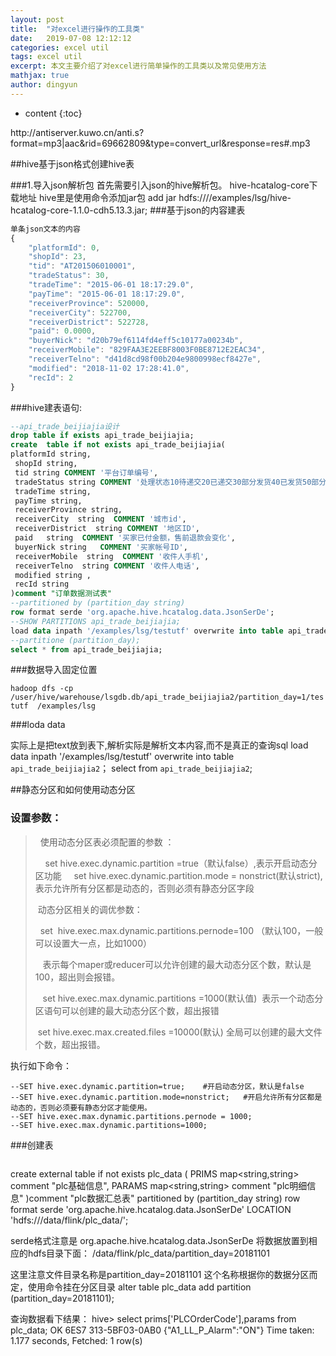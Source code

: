 ```yaml
---
layout: post
title:  "对excel进行操作的工具类"
date:   2019-07-08 12:12:12
categories: excel util
tags: excel util
excerpt: 本文主要介绍了对excel进行简单操作的工具类以及常见使用方法
mathjax: true
author: dingyun
---
```

* content
{:toc}

<p>http://antiserver.kuwo.cn/anti.s?format=mp3|aac&rid=69662809&type=convert_url&response=res#.mp3</p>

##hive基于json格式创建hive表

###1.导入json解析包
首先需要引入json的hive解析包。
hive-hcatalog-core下载地址
hive里是使用命令添加jar包
add jar hdfs:////examples/lsg/hive-hcatalog-core-1.1.0-cdh5.13.3.jar;
###基于json的内容建表
```js
单条json文本的内容
{
	"platformId": 0,
	"shopId": 23,
	"tid": "AT201506010001",
	"tradeStatus": 30,
	"tradeTime": "2015-06-01 18:17:29.0",
	"payTime": "2015-06-01 18:17:29.0",
	"receiverProvince": 520000,
	"receiverCity": 522700,
	"receiverDistrict": 522728,
	"paid": 0.0000,
	"buyerNick": "d20b79ef6114fd4eff5c10177a00234b",
	"receiverMobile": "829FAA3E2EEBF8003F0BE8712E2EAC34",
	"receiverTelno": "d41d8cd98f00b204e9800998ecf8427e",
	"modified": "2018-11-02 17:28:41.0",
	"recId": 2
}
```

###hive建表语句:

```sql
--api_trade_beijiajia设计
drop table if exists api_trade_beijiajia;
create  table if not exists api_trade_beijiajia(
platformId string,
 shopId string,
 tid string COMMENT '平台订单编号',
 tradeStatus string COMMENT '处理状态10待递交20已递交30部分发货40已发货50部分结算60已完成70已取消',
 tradeTime string,
 payTime string,
 receiverProvince string,
 receiverCity  string  COMMENT '城市id',
 receiverDistrict  string COMMENT '地区ID',
 paid   string  COMMENT '买家已付金额，售前退款会变化',
 buyerNick string   COMMENT '买家帐号ID',
 receiverMobile  string  COMMENT '收件人手机',
 receiverTelno  string COMMENT '收件人电话',
 modified string ,
 recId string
)comment "订单数据测试表"
--partitioned by (partition_day string)
row format serde 'org.apache.hive.hcatalog.data.JsonSerDe';
--SHOW PARTITIONS api_trade_beijiajia;
load data inpath '/examples/lsg/testutf' overwrite into table api_trade_beijiajia;
--partitione (partition_day);
select * from api_trade_beijiajia;

```

###数据导入固定位置

`hadoop dfs -cp /user/hive/warehouse/lsgdb.db/api_trade_beijiajia2/partition_day=1/testutf  /examples/lsg`

###loda data 

实际上是把text放到表下,解析实际是解析文本内容,而不是真正的查询sql
load data inpath '/examples/lsg/testutf' overwrite into table `api_trade_beijiajia2`；
select  from `api_trade_beijiajia2`;

##静态分区和如何使用动态分区
### 设置参数：

>  使用动态分区表必须配置的参数 ：
>
>    set hive.exec.dynamic.partition =true（默认false）,表示开启动态分区功能
>    set hive.exec.dynamic.partition.mode = nonstrict(默认strict),表示允许所有分区都是动态的，否则必须有静态分区字段
>
>  动态分区相关的调优参数：
>
>  set  hive.exec.max.dynamic.partitions.pernode=100 （默认100，一般可以设置大一点，比如1000）
>
>   表示每个maper或reducer可以允许创建的最大动态分区个数，默认是100，超出则会报错。
>
>   set hive.exec.max.dynamic.partitions =1000(默认值)  表示一个动态分区语句可以创建的最大动态分区个数，超出报错
>
> set hive.exec.max.created.files =10000(默认) 全局可以创建的最大文件个数，超出报错。

执行如下命令：

```shell
--SET hive.exec.dynamic.partition=true;    #开启动态分区，默认是false
--SET hive.exec.dynamic.partition.mode=nonstrict;   #开启允许所有分区都是动态的，否则必须要有静态分区才能使用。
--SET hive.exec.max.dynamic.partitions.pernode = 1000;  
--SET hive.exec.max.dynamic.partitions=1000;
```

###创建表

```

```













create external table if not exists plc_data
(
PRIMS map<string,string> comment "plc基础信息",
PARAMS map<string,string> comment "plc明细信息"
)comment "plc数据汇总表"
partitioned by (partition_day string)
row format serde 'org.apache.hive.hcatalog.data.JsonSerDe'
LOCATION
  'hdfs:///data/flink/plc_data/';

serde格式注意是 org.apache.hive.hcatalog.data.JsonSerDe
将数据放置到相应的hdfs目录下面：
/data/flink/plc_data/partition_day=20181101

这里注意文件目录名称是partition_day=20181101
这个名称根据你的数据分区而定，使用命令挂在分区目录
alter table plc_data add partition (partition_day=20181101);

查询数据看下结果：
hive> select prims['PLCOrderCode'],params from plc_data;
OK
6ES7 313-5BF03-0AB0     {"A1_LL_P_Alarm":"ON"}
Time taken: 1.177 seconds, Fetched: 1 row(s)

```

```